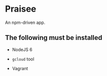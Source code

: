 # Praisee

An npm-driven app.

## The following must be installed

- NodeJS 6

- `gcloud` tool

- Vagrant

